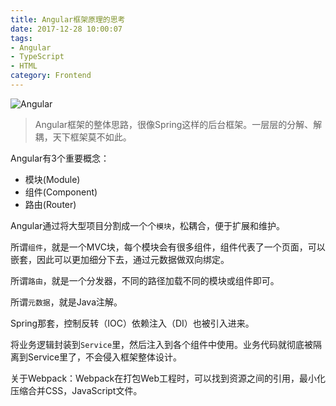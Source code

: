 ```yaml
---
title: Angular框架原理的思考
date: 2017-12-28 10:00:07
tags:
- Angular
- TypeScript
- HTML
category: Frontend
---
```


![Angular](https://www.brunobrito.net.br/content/images/2018/07/angular-logo-1.png)

> Angular框架的整体思路，很像Spring这样的后台框架。一层层的分解、解耦，天下框架莫不如此。

Angular有3个重要概念：

- 模块(Module)
- 组件(Component)
- 路由(Router)

Angular通过将大型项目分割成一个个`模块`，松耦合，便于扩展和维护。

所谓`组件`，就是一个MVC块，每个模块会有很多组件，组件代表了一个页面，可以嵌套，因此可以更加细分下去，通过元数据做双向绑定。

所谓`路由`，就是一个分发器，不同的路径加载不同的模块或组件即可。

所谓`元数据`，就是Java注解。

Spring那套，控制反转（IOC）依赖注入（DI）也被引入进来。

将业务逻辑封装到`Service`里，然后注入到各个组件中使用。业务代码就彻底被隔离到Service里了，不会侵入框架整体设计。

关于Webpack：Webpack在打包Web工程时，可以找到资源之间的引用，最小化压缩合并CSS，JavaScript文件。